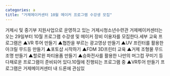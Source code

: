```yaml
---
categories: a
title: "거제메이커센터 10월 메이커 프로그램 수강생 모집"
---
```

거제시 및 중기부 지원사업으로 운영하고 있는 거제시청소년수련관 거제메이커센터는 오는 29일부터 10월 프로그램 수강생 및 메이커 장비 이용자를 모집한다.세부 교육 프로그램은 ▲VR 투어 만들기 ▲협찬을 부르는 광고영상 만들기 ▲UV 프린터를 활용한 아크릴 무드등 만들기 ▲포토샵 시작하기 ▲FDM 3D프린터 교육 ▲거제 조형물 무드조명 만들기 ▲할로윈 파티용품 만들기 ▲승화전사를 활용한 나만의 머그컵 꾸미기 등 다채로운 프로그램이 준비되어 있다.10월에 진행되는 프로그램 중 ▲VR투어 만들기 프로그램은 거제메이커센터 내 드론에 관심있